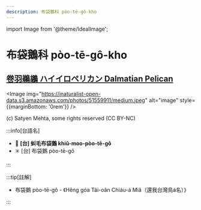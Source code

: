 ```yaml
---
description: 布袋鵝科 pòo-tē-gô-kho
---
```


import Image from '@theme/IdealImage';

# 布袋鵝科 pòo-tē-gô-kho

## [卷羽鵜鶘 ハイイロペリカン Dalmatian Pelican](https://ebird.org/species/dalpel1)

<Image img="https://inaturalist-open-data.s3.amazonaws.com/photos/51559911/medium.jpeg" alt="image" style={{marginBottom: '0rem'}} />

<p className="image-caption">
(c) Satyen Mehta, some rights reserved (CC BY-NC)
</p>

:::info[台語名]

- 🎯 **[台] 虯毛布袋鵝 khiû-moo-pòo-tē-gô**
- ✳️ [台] 布袋鵝 pòo-tē-gô

:::

:::tip[註解]

- 布袋鵝 pòo-tē-gô - 《Hêng góa Tâi-oân Chiáu-á Miâ（還我台灣鳥á名）》

:::
